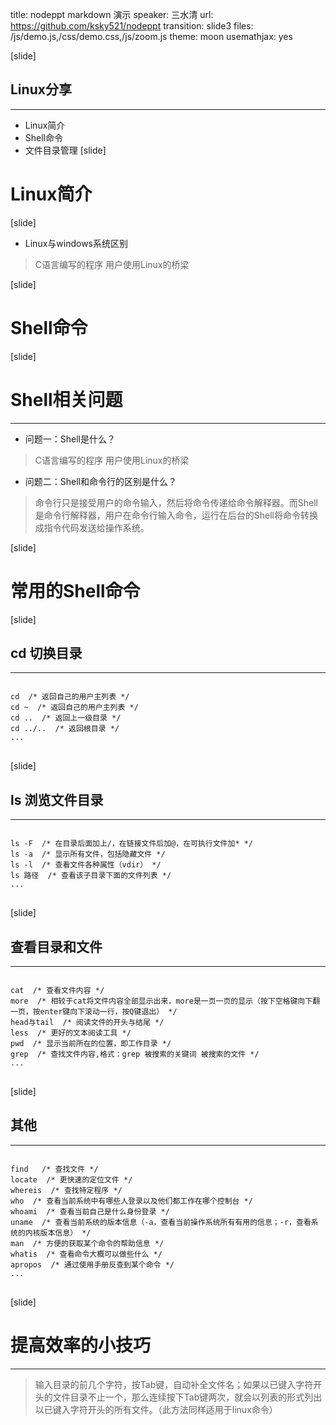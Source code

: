 title: nodeppt markdown 演示
speaker: 三水清
url: https://github.com/ksky521/nodeppt
transition: slide3
files: /js/demo.js,/css/demo.css,/js/zoom.js
theme: moon
usemathjax: yes

[slide]
## Linux分享
----

* Linux简介
* Shell命令
* 文件目录管理
[slide]
# Linux简介

[slide]
* Linux与windows系统区别
> C语言编写的程序 用户使用Linux的桥梁


[slide]
# Shell命令

[slide]
# Shell相关问题
----

* 问题一：Shell是什么？
> C语言编写的程序 用户使用Linux的桥梁

* 问题二：Shell和命令行的区别是什么？
> 命令行只是接受用户的命令输入，然后将命令传递给命令解释器。而Shell是命令行解释器，用户在命令行输入命令，运行在后台的Shell将命令转换成指令代码发送给操作系统。

[slide] 
# 常用的Shell命令

[slide]
## cd 切换目录
----

<pre><code class="markdown">
cd  /* 返回自己的用户主列表 */
cd ~  /* 返回自己的用户主列表 */
cd ..  /* 返回上一级目录 */
cd ../..  /* 返回根目录 */
...
</code>
</pre>

[slide]
## ls 浏览文件目录
----

<pre><code class="markdown">
ls -F  /* 在目录后面加上/，在链接文件后加@，在可执行文件加* */
ls -a  /* 显示所有文件，包括隐藏文件 */
ls -l  /* 查看文件各种属性（vdir） */
ls 路径  /* 查看该子目录下面的文件列表 */
...
</code>
</pre>

[slide]
## 查看目录和文件
----

<pre><code class="markdown">
cat  /* 查看文件内容 */
more  /* 相较于cat将文件内容全部显示出来，more是一页一页的显示（按下空格键向下翻一页，按enter键向下滚动一行，按Q键退出） */
head与tail  /* 阅读文件的开头与结尾 */
less  /* 更好的文本阅读工具 */
pwd  /* 显示当前所在的位置，即工作目录 */
grep  /* 查找文件内容,格式：grep 被搜索的关键词 被搜索的文件 */
...
</code>
</pre>

[slide]
## 其他
----

<pre><code class="markdown">
find   /* 查找文件 */
locate  /* 更快速的定位文件 */
whereis  /* 查找特定程序 */
who  /* 查看当前系统中有哪些人登录以及他们都工作在哪个控制台 */
whoami  /* 查看当前自己是什么身份登录 */
uname  /* 查看当前系统的版本信息（-a，查看当前操作系统所有有用的信息；-r，查看系统的内核版本信息） */
man  /* 方便的获取某个命令的帮助信息 */
whatis  /* 查看命令大概可以做些什么 */
apropos  /* 通过使用手册反查到某个命令 */
...
</code>
</pre>

[slide]
# 提高效率的小技巧
----

> 输入目录的前几个字符，按Tab键，自动补全文件名；如果以已键入字符开头的文件目录不止一个，那么连续按下Tab键两次，就会以列表的形式列出以已键入字符开头的所有文件。（此方法同样适用于linux命令）
